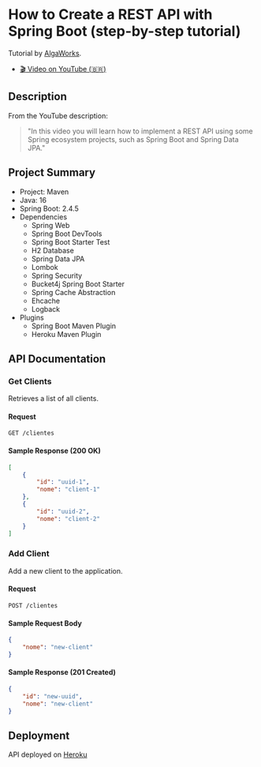 # How to Create a REST API with Spring Boot (step-by-step tutorial)

Tutorial by [AlgaWorks](https://www.youtube.com/channel/UCIPQ0ZqTl5e5U2OFKENOh9g).

- [:clapper: Video on YouTube (:brazil:)](https://youtu.be/9GWK9A79tEc)

## Description

From the YouTube description:

> "In this video you will learn how to implement a REST API using some Spring ecosystem projects, such as Spring Boot and Spring Data JPA."

## Project Summary

- Project: Maven
- Java: 16
- Spring Boot: 2.4.5
- Dependencies
  - Spring Web
  - Spring Boot DevTools
  - Spring Boot Starter Test
  - H2 Database
  - Spring Data JPA
  - Lombok
  - Spring Security
  - Bucket4j Spring Boot Starter
  - Spring Cache Abstraction
  - Ehcache
  - Logback
- Plugins
  - Spring Boot Maven Plugin
  - Heroku Maven Plugin

## API Documentation

### Get Clients

Retrieves a list of all clients.

#### Request

```
GET /clientes
```

#### Sample Response (200 OK)

```json
[
    {
        "id": "uuid-1",
        "nome": "client-1"
    },
    {
        "id": "uuid-2",
        "nome": "client-2"
    }
]
```

### Add Client

Add a new client to the application.

#### Request

```
POST /clientes
```

#### Sample Request Body

```json
{
    "nome": "new-client"
}
```

#### Sample Response (201 Created)

```json
{
    "id": "new-uuid",
    "nome": "new-client"
}
```

## Deployment

API deployed on [Heroku](https://nameless-falls-38710.herokuapp.com/)
